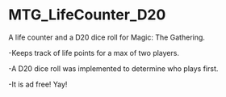 MTG_LifeCounter_D20
===================

A life counter and a D20 dice roll for Magic: The Gathering.

-Keeps track of life points for a max of two players.

-A D20 dice roll was implemented to determine who plays first.

-It is ad free! Yay!
